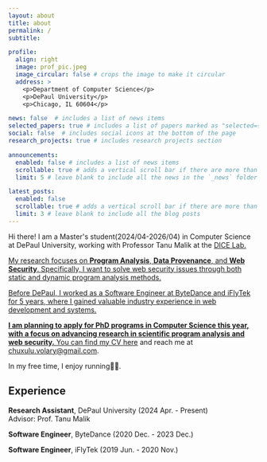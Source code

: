 ```yaml
---
layout: about
title: about
permalink: /
subtitle:

profile:
  align: right
  image: prof_pic.jpeg
  image_circular: false # crops the image to make it circular
  address: >
    <p>Department of Computer Science</p>
    <p>DePaul University</p>
    <p>Chicago, IL 60604</p>

news: false  # includes a list of news items
selected_papers: true # includes a list of papers marked as "selected={true}"
social: false  # includes social icons at the bottom of the page
research_projects: true # includes research projects section

announcements:
  enabled: false # includes a list of news items
  scrollable: true # adds a vertical scroll bar if there are more than 3 news items
  limit: 5 # leave blank to include all the news in the `_news` folder

latest_posts:
  enabled: false
  scrollable: true # adds a vertical scroll bar if there are more than 3 new posts items
  limit: 3 # leave blank to include all the blog posts
---
```


Hi there! I am a Master's student(2024/04-2026/04) in Computer Science at DePaul University, working with Professor Tanu Malik at the <a href="https://dice.cs.depaul.edu" rel="external nofollow noopener" target="_blank">DICE Lab.

My research focuses on <strong>Program Analysis</strong>, <strong>Data Provenance</strong>, and <strong>Web Security</strong>. Specifically, I want to solve web security issues through both static and dynamic program analysis methods.

Before DePaul, I worked as a Software Engineer at ByteDance and iFlyTek for 5 years, where I gained valuable industry experience in web development and systems.


**I am planning to apply for PhD programs in Computer Science this year, with a focus on advancing research in scientific program analysis and web security.** You can find my CV [here]([link-to-your-cv](https://drive.google.com/file/d/1dtw8ulGy0v6_LJ5vZL64WEFqDHXMXRIO/view?usp=sharing)) and reach me at [chuxulu.volary@gmail.com](mailto:chuxulu.volary@gmail.com).

In my free time, I enjoy running🏃‍♀️.

## Experience

**Research Assistant**, DePaul University (2024 Apr. - Present)
<br>
Advisor: Prof. Tanu Malik

**Software Engineer**, ByteDance (2020 Dec. - 2023 Dec.)
<br>

**Software Engineer**, iFlyTek (2019 Jun. - 2020 Nov.)
